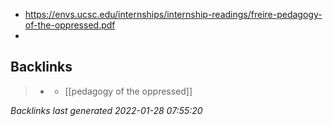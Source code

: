 - https://envs.ucsc.edu/internships/internship-readings/freire-pedagogy-of-the-oppressed.pdf
-

## Backlinks

> - [](../journals/2021_10_10.md)
>   - [[pedagogy of the oppressed]]

_Backlinks last generated 2022-01-28 07:55:20_
